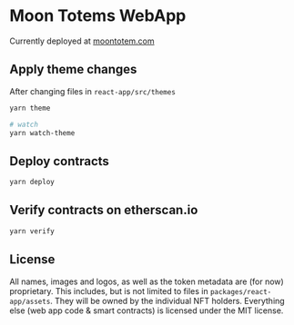 # Moon Totems WebApp

Currently deployed at [moontotem.com](https://moontotems.com/)

## Apply theme changes

After changing files in `react-app/src/themes`

```bash
yarn theme

# watch
yarn watch-theme
```

## Deploy contracts

```bash
yarn deploy
```

## Verify contracts on etherscan.io

```bash
yarn verify
```

## License

All names, images and logos, as well as the token metadata are (for now) proprietary. This includes, but is not limited to files in `packages/react-app/assets`. They will be owned by the individual NFT holders.
Everything else (web app code & smart contracts) is licensed under the MIT license.

